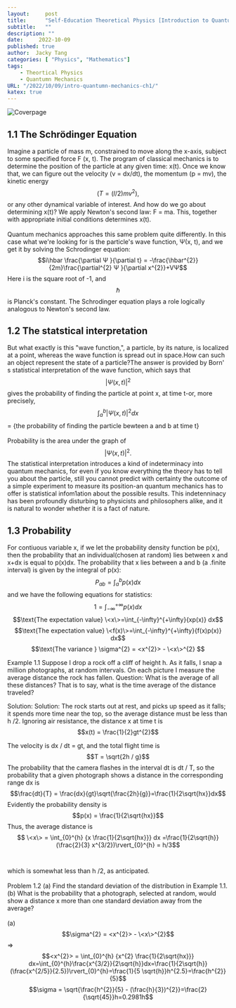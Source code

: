 ```yaml
---
layout:     post
title:      "Self-Education Theoretical Physics [Introduction to Quantumn Mechanics] Chapter 1: The Wave Function"
subtitle:   ""
description: ""
date:     2022-10-09
published: true
author:  Jacky Tang
categories: [ "Physics", "Mathematics"]
tags:
    - Theortical Physics
    - Quantumn Mechanics
URL: "/2022/10/09/intro-quantumn-mechanics-ch1/"
katex: true
---
```


<!--more-->
![Coverpage](/img/intro-quantumn-mechanics/cover.png)
  ##  1.1 The Schrödinger Equation
Imagine a particle of mass m, constrained to move along the x-axis, subject to some specified force F (x, t). The program of classical mechanics is to determine the position of the particle at any given time: x(t).
Once we know that, we can figure out the velocity (v = dx/dt), the momentum (p = mv), the kinetic energy $$(T = (l/2)mv^{2}),$$ or any other dynamical variable of interest. And how do we go about determining x(t)?
We apply Newton's second law: F = ma. This, together with appropriate initial conditions determines x(t).<br/>  
Quantum mechanics approaches this same problem quite differently. In this case what we're looking for is the particle's wave function, Ψ(x, t), and we get it by solving the Schrodinger equation: 
$$i\hbar \frac{\partial Ψ }{\partial t} = -\frac{\hbar^{2}}{2m}\frac{\partial^{2} Ψ }{\partial x^{2}}+VΨ$$
Here i is the square root of -1, and $$\hbar$$ is Planck's constant.
The Schrodinger equation plays a role logically analogous to Newton's second law.

  ## 1.2 The statstical interpretation
But what exactly is this "wave function,", a particle, by its nature, is localized at a point, whereas the wave function is spread out in space.How can such an object represent the state of a particle?The answer
is provided by Born' s statistical interpretation of the wave function, which says that $$|Ψ(x, t)|^{2}$$ gives the probability of finding the particle at point x, at time t-or,
more precisely, 
$$\int_{a}^{b}{|Ψ(x, t)|^{2}} dx$$ = {the probability of finding the particle bewteen a and b at time t}<br/>  
Probability is the area under the graph of $$|Ψ(x, t)|^{2}.$$
The statistical interpretation introduces a kind of indeterminacy into quantum mechanics, for even if you know everything the theory has to tell you about
the particle, still you cannot predict with certainty the outcome of a simple experiment to measure its position-an quantum mechanics has to offer is statistical infom1ation about the possible results. This indetenninacy
has been profoundly disturbing to physicists and philosophers alike, and it is natural to wonder whether it is a fact of nature.

  ## 1.3 Probability
For contiuous variable x, if we let the probability density function be p(x), then the probability that an individual(chosen at random) lies between x and x+dx is equal to p(x)dx.
The probability that x lies between a and b (a .finite interval) is given by the integral of p(x): $$P_{ab}=\int_{a}^{b}{p(x)} dx$$ and we have the following equations for statistics:
$$1=\int_{-\infty}^{+\infty}{p(x)} dx$$
$$\text{The expectation value} \<x\>=\int_{-\infty}^{+\infty}{xp(x)} dx$$
$$\text{The expectation value} \<f(x)\>=\int_{-\infty}^{+\infty}{f(x)p(x)} dx$$
$$\text{The variance }  \sigma^{2} = <x^{2}> - \<x\>^{2} $$

Example 1.1 Suppose I drop a rock off a cliff of height h. As it falls, I snap a million photographs, at random intervals. On each picture I measure the average distance the rock has fallen. Question: What is the average of all these distances?
That is to say, what is the time average of the distance traveled?

Solution: Solution: The rock starts out at rest, and picks up speed as it falls; it spends more time near the top, so the average distance must be less than h /2. Ignoring air resistance, the distance x at time t is 
$$x(t) = \frac{1}{2}gt^{2}$$

The velocity is dx / dt = gt, and the total flight time is $$T = \sqrt{2h / g}$$ The probability that the camera flashes in the interval dt is dt / T, so the probability that a given photograph shows a distance in the corresponding 
range dx is $$\frac{dt}{T} = \frac{dx}{gt}\sqrt{\frac{2h}{g}}=\frac{1}{2\sqrt{hx}}dx$$
Evidently the probability density is
$$p(x) = \frac{1}{2\sqrt{hx}}$$
Thus, the average distance is $$ \<x\> = \int_{0}^{h} {x \frac{1}{2\sqrt{hx}}} dx =\frac{1}{2\sqrt{h}}(\frac{2}{3} x^{3/2})\rvert_{0}^{h} = h/3$$ <br/>  
which is somewhat less than h /2, as anticipated.
<br/>  
Problem 1.2
(a)	Find the standard deviation of the distribution in Example 1.1.
(b)	What is the probability that a photograph, selected at random, would show a distance x more than one standard deviation away from the average?<br/>  
(a)
$$\sigma^{2} = <x^{2}> - \<x\>^{2}$$ =>
$$<x^{2}> = \int_{0}^{h} {x^{2} \frac{1}{2\sqrt{hx}}} dx=\int_{0}^{h}\frac{x^{3/2}}{2\sqrt{h}}dx=\frac{1}{2\sqrt{h}}(\frac{x^{2/5}}{2.5})\rvert_{0}^{h}=\frac{1}{5 \sqrt{h}}h^{2.5}=\frac{h^{2}}{5}$$
$$\sigma = \sqrt{\frac{h^{2}}{5} - (\frac{h}{3})^{2}}=\frac{2}{\sqrt{45}}h=0.2981h$$
